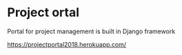 # Project ortal
Portal for project management is built in Django framework

https://projectportal2018.herokuapp.com/
